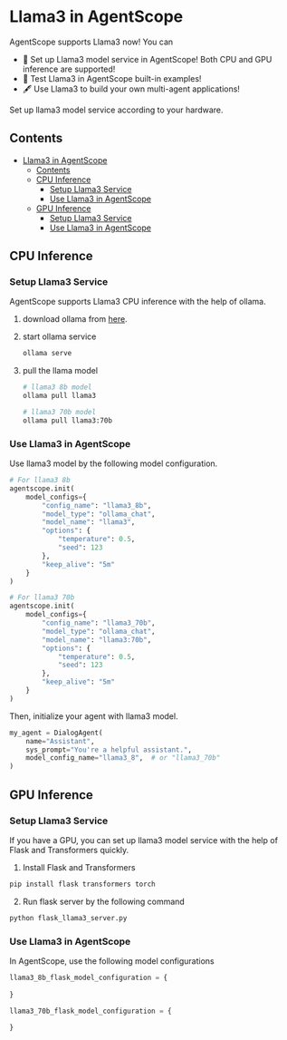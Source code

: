 # Llama3 in AgentScope

AgentScope supports Llama3 now! You can

- 🚀 Set up Llama3 model service in AgentScope! Both CPU and GPU inference are supported!
- 🔧 Test Llama3 in AgentScope built-in examples!
- 🖋 Use Llama3 to build your own multi-agent applications!

Set up llama3 model service according to your hardware.

## Contents

- [Llama3 in AgentScope](#llama3-in-agentscope)
  - [Contents](#contents)
  - [CPU Inference](#cpu-inference)
    - [Setup Llama3 Service](#setup-llama3-service)
    - [Use Llama3 in AgentScope](#use-llama3-in-agentscope)
  - [GPU Inference](#gpu-inference)
    - [Setup Llama3 Service](#setup-llama3-service-1)
    - [Use Llama3 in AgentScope](#use-llama3-in-agentscope-1)

## CPU Inference

### Setup Llama3 Service

AgentScope supports Llama3 CPU inference with the help of ollama.

1. download ollama from [here](https://ollama.com/).

2. start ollama service

   ```bash
   ollama serve
   ```

3. pull the llama model

   ```bash
   # llama3 8b model
   ollama pull llama3

   # llama3 70b model
   ollama pull llama3:70b
   ```

### Use Llama3 in AgentScope

Use llama3 model by the following model configuration.

```python
# For llama3 8b
agentscope.init(
    model_configs={
        "config_name": "llama3_8b",
        "model_type": "ollama_chat",
        "model_name": "llama3",
        "options": {
            "temperature": 0.5,
            "seed": 123
        },
        "keep_alive": "5m"
    }
)

# For llama3 70b
agentscope.init(
    model_configs={
        "config_name": "llama3_70b",
        "model_type": "ollama_chat",
        "model_name": "llama3:70b",
        "options": {
            "temperature": 0.5,
            "seed": 123
        },
        "keep_alive": "5m"
    }
)
```

Then, initialize your agent with llama3 model.

```python
my_agent = DialogAgent(
    name="Assistant",
    sys_prompt="You're a helpful assistant.",
    model_config_name="llama3_8",  # or "llama3_70b"
)
```

## GPU Inference

### Setup Llama3 Service

If you have a GPU, you can set up llama3 model service with the help of Flask and Transformers quickly.

1. Install Flask and Transformers

```bash
pip install flask transformers torch
```

2. Run flask server by the following command  

```bash
python flask_llama3_server.py
```

### Use Llama3 in AgentScope

In AgentScope, use the following model configurations

```python
llama3_8b_flask_model_configuration = {
    
}

llama3_70b_flask_model_configuration = {
    
}
```
